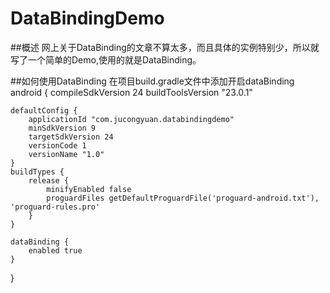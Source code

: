 # DataBindingDemo

##概述
网上关于DataBinding的文章不算太多，而且具体的实例特别少，所以就写了一个简单的Demo,使用的就是DataBinding。


##如何使用DataBinding
在项目build.gradle文件中添加开启dataBinding
android {
    compileSdkVersion 24
    buildToolsVersion "23.0.1"

    defaultConfig {
        applicationId "com.jucongyuan.databindingdemo"
        minSdkVersion 9
        targetSdkVersion 24
        versionCode 1
        versionName "1.0"
    }
    buildTypes {
        release {
            minifyEnabled false
            proguardFiles getDefaultProguardFile('proguard-android.txt'), 'proguard-rules.pro'
        }
    }

    dataBinding {
        enabled true
    }
}
